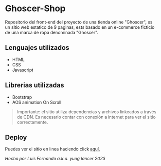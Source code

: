 # Ghoscer-Shop
Repositorio del front-end del proyecto de una tienda online "Ghoscer", es un sitio web estatico de 9 paginas, ests basado en un e-commerce ficticio de una marca de ropa denominada "Ghoscer".

## Lenguajes utilizados

- HTML
- CSS
- Javascript

## Librerias utilizadas

- Bootstrap
- AOS animation On Scroll

> Importante: el sitio utiliza dependencias y archivos linkeados a través de CDN. Es necesario contar con conexión a internet para ver el sitio correctamente.

## Deploy

Puedes ver el sitio en linea haciendo click [aquí.](https://yunglancer.github.io/Ghoscer-Shop/)

*Hecho por Luis Fernando a.k.a. yung lancer 2023* 
